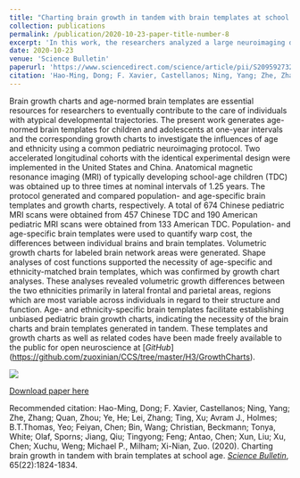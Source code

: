 ```yaml
---
title: "Charting brain growth in tandem with brain templates at school age"
collection: publications
permalink: /publication/2020-10-23-paper-title-number-8
excerpt: 'In this work, the researchers analyzed a large neuroimaging dataset of Chinese and American pediatric brains, and demonstrated that age- and ethnicity-specific brain templates enable more reliable and accurate mapping of human brain growth charts. They found that the ethnic difference in cortical volume is a marker of developmental divergence, particularly in cortical areas of the high-order associative networks, which exhibit greater functional flexibility, morphological variability and hemispheric asymmetry.'
date: 2020-10-23
venue: 'Science Bulletin'
paperurl: 'https://www.sciencedirect.com/science/article/pii/S2095927320304965'
citation: 'Hao-Ming, Dong; F. Xavier, Castellanos; Ning, Yang; Zhe, Zhang; Quan, Zhou; Ye, He; Lei, Zhang; Ting, Xu; Avram J., Holmes; B.T.Thomas, Yeo; Feiyan, Chen; Bin, Wang; Christian, Beckmann; Tonya, White; Olaf, Sporns; Jiang, Qiu; Tingyong; Feng; Antao, Chen; Xun, Liu; Xu, Chen; Xuchu, Weng; Michael P., Milham; Xi-Nian, Zuo. (2020). &quot;Charting brain growth in tandem with brain templates at school age.&quot; <i>Science Bulletin</i>, 65(22):1824-1834.'
---
```

Brain growth charts and age-normed brain templates are essential resources for researchers to eventually contribute to the care of individuals with atypical developmental trajectories. The present work generates age-normed brain templates for children and adolescents at one-year intervals and the corresponding growth charts to investigate the influences of age and ethnicity using a common pediatric neuroimaging protocol. Two accelerated longitudinal cohorts with the identical experimental design were implemented in the United States and China. Anatomical magnetic resonance imaging (MRI) of typically developing school-age children (TDC) was obtained up to three times at nominal intervals of 1.25 years. The protocol generated and compared population- and age-specific brain templates and growth charts, respectively. A total of 674 Chinese pediatric MRI scans were obtained from 457 Chinese TDC and 190 American pediatric MRI scans were obtained from 133 American TDC. Population- and age-specific brain templates were used to quantify warp cost, the differences between individual brains and brain templates. Volumetric growth charts for labeled brain network areas were generated. Shape analyses of cost functions supported the necessity of age-specific and ethnicity-matched brain templates, which was confirmed by growth chart analyses. These analyses revealed volumetric growth differences between the two ethnicities primarily in lateral frontal and parietal areas, regions which are most variable across individuals in regard to their structure and function. Age- and ethnicity-specific brain templates facilitate establishing unbiased pediatric brain growth charts, indicating the necessity of the brain charts and brain templates generated in tandem. These templates and growth charts as well as related codes have been made freely available to the public for open neuroscience at [<i>GitHub</i>] (https://github.com/zuoxinian/CCS/tree/master/H3/GrowthCharts).

<img src='/images/DPN-SciBull500x300.png' align="middle"><br/>

[Download paper here](http://zuoxinian.github.io/files/GC-SciBull.pdf)

Recommended citation: Hao-Ming, Dong; F. Xavier, Castellanos; Ning, Yang; Zhe, Zhang; Quan, Zhou; Ye, He; Lei, Zhang; Ting, Xu; Avram J., Holmes; B.T.Thomas, Yeo; Feiyan, Chen; Bin, Wang; Christian, Beckmann; Tonya, White; Olaf, Sporns; Jiang, Qiu; Tingyong; Feng; Antao, Chen; Xun, Liu; Xu, Chen; Xuchu, Weng; Michael P., Milham; Xi-Nian, Zuo. (2020). Charting brain growth in tandem with brain templates at school age. [<i>Science Bulletin</i>](https://www.sciencedirect.com/journal/science-bulletin), 65(22):1824-1834.
